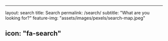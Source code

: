 ---

layout: search title: Search permalink: /search/ subtitle: "What are you looking for?" feature-img: "assets/images/pexels/search-map.jpeg"

icon: "fa-search"
-----------------
